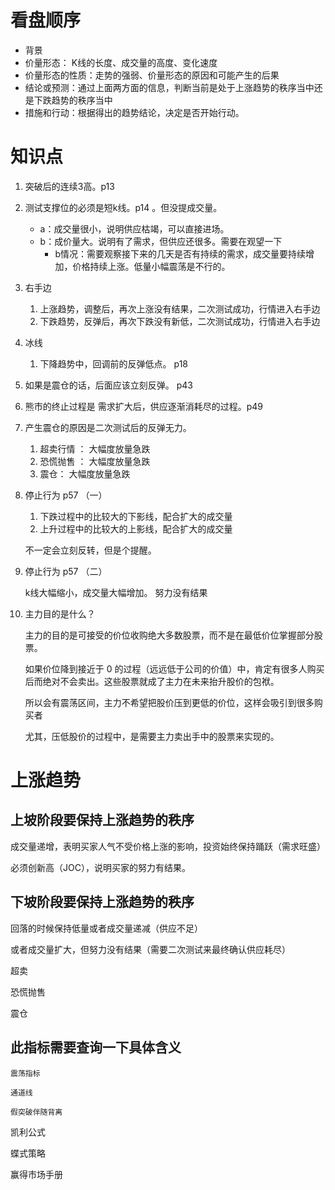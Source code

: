 

# 看盘顺序

- 背景
- 价量形态： K线的长度、成交量的高度、变化速度
- 价量形态的性质：走势的强弱、价量形态的原因和可能产生的后果
- 结论或预测：通过上面两方面的信息，判断当前是处于上涨趋势的秩序当中还是下跌趋势的秩序当中
- 措施和行动：根据得出的趋势结论，决定是否开始行动。



# 知识点

1. 突破后的连续3高。p13
2. 测试支撑位的必须是短k线。p14 。但没提成交量。
    - a：成交量很小，说明供应枯竭，可以直接进场。
    - b：成价量大。说明有了需求，但供应还很多。需要在观望一下
        - b情况：需要观察接下来的几天是否有持续的需求，成交量要持续增加，价格持续上涨。低量小幅震荡是不行的。
3. 右手边
    1. 上涨趋势，调整后，再次上涨没有结果，二次测试成功，行情进入右手边
    2. 下跌趋势，反弹后，再次下跌没有新低，二次测试成功，行情进入右手边
4. 冰线
    1. 下降趋势中，回调前的反弹低点。 p18
5. 如果是震仓的话，后面应该立刻反弹。 p43
6. 熊市的终止过程是 需求扩大后，供应逐渐消耗尽的过程。p49
7. 产生震仓的原因是二次测试后的反弹无力。
    1. 超卖行情 ： 大幅度放量急跌
    2. 恐慌抛售 ： 大幅度放量急跌
    3. 震仓： 大幅度放量急跌
8. 停止行为 p57 （一）
    1. 下跌过程中的比较大的下影线，配合扩大的成交量
    2. 上升过程中的比较大的上影线，配合扩大的成交量

    不一定会立刻反转，但是个提醒。
9. 停止行为 p57 （二）

    k线大幅缩小，成交量大幅增加。  努力没有结果

    

    
10. 主力目的是什么？

    主力的目的是可接受的价位收购绝大多数股票，而不是在最低价位掌握部分股票。

    如果价位降到接近于 0 的过程（远远低于公司的价值）中，肯定有很多人购买后而绝对不会卖出。这些股票就成了主力在未来抬升股价的包袱。

    所以会有震荡区间，主力不希望把股价压到更低的价位，这样会吸引到很多购买者

    尤其，压低股价的过程中，是需要主力卖出手中的股票来实现的。

# 上涨趋势

## 上坡阶段要保持上涨趋势的秩序

  成交量递增，表明买家人气不受价格上涨的影响，投资始终保持踊跃（需求旺盛）

  必须创新高（JOC），说明买家的努力有结果。

## 下坡阶段要保持上涨趋势的秩序

  回落的时候保持低量或者成交量递减（供应不足）

  或者成交量扩大，但努力没有结果（需要二次测试来最终确认供应耗尽）

  

  

  

  

  超卖

  恐慌抛售

  震仓

  ## 此指标需要查询一下具体含义

    震荡指标     

    通道线

    假突破伴随背离











凯利公式

蝶式策略

赢得市场手册